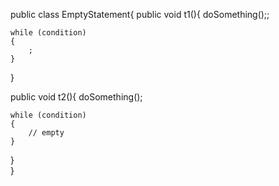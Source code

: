 public class EmptyStatement{
  public void t1(){
    doSomething();;

    while (condition)
    {
        ;
    }
  }
  
  public void t2(){
    doSomething();
    
    while (condition)
    {
        // empty
    }
  }  
}
